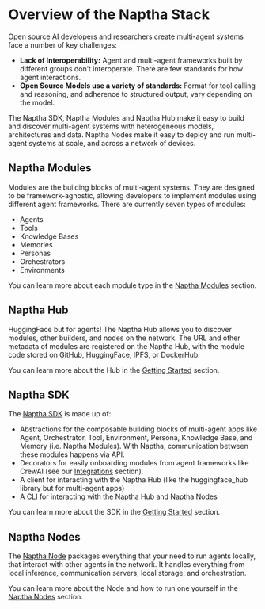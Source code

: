 # Overview of the Naptha Stack

Open source AI developers and researchers create multi-agent systems face a number of key challenges:

* **Lack of Interoperability:** Agent and multi-agent frameworks built by different groups don’t interoperate. There are few standards for how agent interactions.
* **Open Source Models use a variety of standards:** Format for tool calling and reasoning, and adherence to structured output, vary depending on the model.

The Naptha SDK, Naptha Modules and Naptha Hub make it easy to build and discover multi-agent systems with heterogeneous models, architectures and data. Naptha Nodes make it easy to deploy and run multi-agent systems at scale, and across a network of devices.

## Naptha Modules

Modules are the building blocks of multi-agent systems. They are designed to be framework-agnostic, allowing developers to implement modules using different agent frameworks. There are currently seven types of modules:

* Agents
* Tools
* Knowledge Bases
* Memories
* Personas
* Orchestrators
* Environments

You can learn more about each module type in the [Naptha Modules](/docs/NapthaModules/overview) section.

## Naptha Hub

HuggingFace but for agents! The Naptha Hub allows you to discover modules, other builders, and nodes on the network. The URL and other metadata of modules are registered on the Naptha Hub, with the module code stored on GitHub, HuggingFace, IPFS, or DockerHub.

You can learn more about the Hub in the [Getting Started](/docs/GettingStarted/NapthaHub) section.

## Naptha SDK

The [Naptha SDK](https://github.com/NapthaAI/naptha-sdk) is made up of:

* Abstractions for the composable building blocks of multi-agent apps like Agent, Orchestrator, Tool, Environment, Persona, Knowledge Base, and Memory (i.e. Naptha Modules). With Naptha, communication between these modules happens via API.
* Decorators for easily onboarding modules from agent frameworks like CrewAI (see our [Integrations](/docs/Integrations/CrewAI) section).
* A client for interacting with the Naptha Hub (like the huggingface_hub library but for multi-agent apps)
* A CLI for interacting with the Naptha Hub and Naptha Nodes

You can learn more about the SDK in the [Getting Started](/docs/GettingStarted/InstallSDK) section.

## Naptha Nodes

The [Naptha Node](https://github.com/NapthaAI/naptha-node) packages everything that your need to run agents locally, that interact with other agents in the network. It handles everything from local inference, communication servers, local storage, and orchestration. 

You can learn more about the Node and how to run one yourself in the [Naptha Nodes](/docs/NapthaNodes/0-quickstart) section.